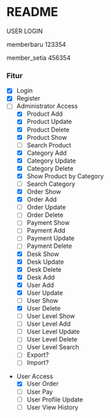 # README
USER LOGIN

memberbaru
123354

member_setia
456354
  
### Fitur
- [x] Login
- [x] Register
- [ ] Administrator Access
  - [x] Product Add
  - [x] Product Update
  - [x] Product Delete
  - [x] Product Show
  - [ ] Search Product
  - [x] Category Add
  - [x] Category Update
  - [x] Category Delete
  - [x] Show Product by Category
  - [ ] Search Category
  - [x] Order Show
  - [x] Order Add
  - [ ] Order Update
  - [ ] Order Delete
  - [ ] Payment Show
  - [ ] Payment Add
  - [ ] Payment Update
  - [ ] Payment Delete
  - [x] Desk Show
  - [x] Desk Update 
  - [x] Desk Delete
  - [x] Desk Add
  - [X] User Add
  - [X] User Update
  - [ ] User Show
  - [X] User Delete
  - [ ] User Level Show
  - [ ] User Level Add
  - [ ] User Level Update
  - [ ] User Level Delete
  - [ ] User Level Search
  - [ ] Export?
  - [ ] Import?
  
- User Access 
  - [x] User Order 
  - [ ] User Pay
  - [ ] User Profile Update
  - [ ] User View History   

